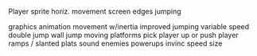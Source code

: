 
Player sprite
    horiz. movement
    screen edges
    jumping

graphics
    animation
movement w/inertia
improved jumping
    variable speed
    double jump
    wall jump
moving platforms
    pick player up or push player
ramps / slanted plats
sound
enemies
powerups
    invinc
    speed
    size
